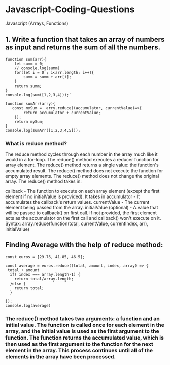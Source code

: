  # Javascript-Coding-Questions
Javascript (Arrays, Functions)
 ## 1. Write a function that takes an array of numbers as input and returns the sum of all the numbers.
```
function sum(arr){
    let summ = 0;
    // console.log(summ)
    for(let i = 0 ; i<arr.length; i++){
        summ = summ + arr[i];
    }
    return summ;
}
console.log(sum([1,2,3,4]));`

function sumArr(arry){
   const mySum =  arry.reduce((accumulator, currentValue)=>{
        return accumulator + currentValue;
    });
    return mySum;
}
console.log(sumArr([1,2,3,4,5]));
```

 ### What is reduce method?
 The reduce method cycles through each number in the array much like it would in a for-loop.
 The reduce() method executes a reducer function for array element.
The reduce() method returns a single value: the function's accumulated result.
The reduce() method does not execute the function for empty array elements.
The reduce() method does not change the original array.
 The reduce() method takes in:

 callback - The function to execute on each array element (except the first element if no initialValue is provided). It takes in
accumulator - It accumulates the callback's return values.
currentValue - The current element being passed from the array.
 initialValue (optional) - A value that will be passed to callback() on first call. If not provided, the first element acts as the accumulator on the first call and callback() won't execute on it.
Syntax: array.reduce(function(total, currentValue, currentIndex, arr), initialValue)

## Finding Average with the help of reduce method:
```
const euros = [29.76, 41.85, 46.5];

const average = euros.reduce((total, amount, index, array) => {
 total + amount
  if( index === array.length-1) { 
    return total/array.length;
  }else { 
    return total;
  }

});
console.log(average)
```
### The reduce() method takes two arguments: a function and an initial value. The function is called once for each element in the array, and the initial value is used as the first argument to the function. The function returns the accumulated value, which is then used as the first argument to the function for the next element in the array. This process continues until all of the elements in the array have been processed.


